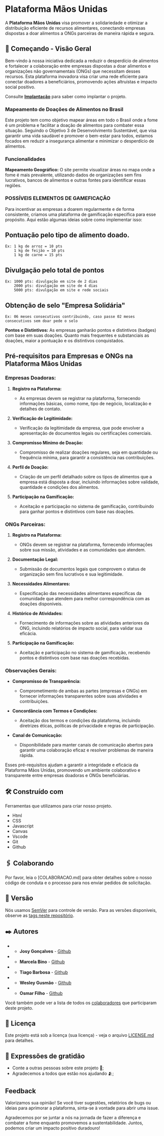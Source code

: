 # Plataforma Mãos Unidas

A **Plataforma Mãos Unidas** visa promover a solidariedade e otimizar a distribuição eficiente de recursos alimentares, conectando empresas dispostas a doar alimentos a ONGs parceiras de maneira rápida e segura.

## 🚀 Começando - Visão Geral

Bem-vindo à nossa iniciativa dedicada a reduzir o desperdício de alimentos e fortalecer a colaboração entre empresas dispostas a doar alimentos e organizações não governamentais (ONGs) que necessitam desses recursos. Esta plataforma inovadora visa criar uma rede eficiente para conectar doadores a beneficiários, promovendo ações altruístas e impacto social positivo.

Consulte **[Implantação](#-implanta%C3%A7%C3%A3o)** para saber como implantar o projeto.

### Mapeamento de Doações de Alimentos no Brasil

Este projeto tem como objetivo mapear áreas em todo o Brasil onde a fome é um problema e facilitar a doação de alimentos para combater essa situação. Seguindo o Objetivo 3 de Desenvolvimento Sustentável, que visa garantir uma vida saudável e promover o bem-estar para todos, estamos focados em reduzir a insegurança alimentar e minimizar o desperdício de alimentos.

### Funcionalidades

**Mapeamento Geográfico:** O site permite visualizar áreas no mapa onde a fome é mais prevalente, utilizando dados de organizações sem fins lucrativos, bancos de alimentos e outras fontes para identificar essas regiões.

### POSSÍVEIS ELEMENTOS DE GAMEFICAÇÃO

Para incentivar as empresas a doarem regularmente e de forma consistente, criamos uma plataforma de gamificação específica para esse propósito. Aqui estão algumas ideias sobre como implementar isso:

## Pontuação pelo tipo de alimento doado. 
    Ex: 1 kg de arroz = 10 pts
        1 kg de feijão = 10 pts
        1 kg de carne = 15 pts

## Divulgação pelo total de pontos
    Ex: 1000 pts: divulgação em site de 2 dias
        2000 pts: divulgação em site de 4 dias
        5000 pts: divulgação em site e rede sociais

## Obtenção de selo "Empresa Solidária"
    Ex: 06 meses consecutivos contribuindo, caso passe 02 meses consecutivos sem doar pede o selo 


**Pontos e Distintivos:** As empresas ganharão pontos e distintivos (badges) com base em suas doações. Quanto mais frequentes e substanciais as doações, maior a pontuação e os distintivos conquistados.

## Pré-requisitos para Empresas e ONGs na Plataforma Mãos Unidas

### Empresas Doadoras:

1. **Registro na Plataforma:**
   - As empresas devem se registrar na plataforma, fornecendo informações básicas, como nome, tipo de negócio, localização e detalhes de contato.

2. **Verificação de Legitimidade:**
   - Verificação da legitimidade da empresa, que pode envolver a apresentação de documentos legais ou certificações comerciais.

3. **Compromisso Mínimo de Doação:**
   - Compromisso de realizar doações regulares, seja em quantidade ou frequência mínima, para garantir a consistência nas contribuições.

4. **Perfil de Doação:**
   - Criação de um perfil detalhado sobre os tipos de alimentos que a empresa está disposta a doar, incluindo informações sobre validade, quantidade e condições dos alimentos.

5. **Participação na Gamificação:**
   - Aceitação e participação no sistema de gamificação, contribuindo para ganhar pontos e distintivos com base nas doações.

### ONGs Parceiras:

1. **Registro na Plataforma:**
   - ONGs devem se registrar na plataforma, fornecendo informações sobre sua missão, atividades e as comunidades que atendem.

2. **Documentação Legal:**
   - Submissão de documentos legais que comprovem o status de organização sem fins lucrativos e sua legitimidade.

3. **Necessidades Alimentares:**
   - Especificação das necessidades alimentares específicas da comunidade que atendem para melhor correspondência com as doações disponíveis.

4. **Histórico de Atividades:**
   - Fornecimento de informações sobre as atividades anteriores da ONG, incluindo relatórios de impacto social, para validar sua eficácia.

5. **Participação na Gamificação:**
   - Aceitação e participação no sistema de gamificação, recebendo pontos e distintivos com base nas doações recebidas.

### Observações Gerais:

- **Compromisso de Transparência:**
   - Comprometimento de ambas as partes (empresas e ONGs) em fornecer informações transparentes sobre suas atividades e contribuições.

- **Concordância com Termos e Condições:**
   - Aceitação dos termos e condições da plataforma, incluindo diretrizes éticas, políticas de privacidade e regras de participação.

- **Canal de Comunicação:**
   - Disponibilidade para manter canais de comunicação abertos para garantir uma colaboração eficaz e resolver problemas de maneira rápida.

Esses pré-requisitos ajudam a garantir a integridade e eficácia da Plataforma Mãos Unidas, promovendo um ambiente colaborativo e transparente entre empresas doadoras e ONGs beneficiárias.

## 🛠️ Construído com

Ferramentas que utilizamos para criar nosso projeto.

* Html 
* CSS
* Javascript
* Canvas
* Vscode
* Git
* Github

## 🖇️ Colaborando

Por favor, leia o [COLABORACAO.md] para obter detalhes sobre o nosso código de conduta e o processo para nos enviar pedidos de solicitação.

## 📌 Versão

Nós usamos [SemVer](http://semver.org/) para controle de versão. Para as versões disponíveis, observe as [tags neste repositório](https://github.com/suas/tags/do/projeto). 

## ✒️ Autores

* * **Josy Gonçalves** - [Github](https://github.com/JcG8Dev)
* * **Marcela Bino** - [Github](https://github.com/marcelabino)
* * **Tiago Barbosa** - [Github](https://github.com/TiagoBarbosa88)
* * **Wesley Gusmão** - [Github](https://github.com/wesley-gusmao)
* * **Osmar Filho** - [Github](https://github.com/OPSFilho)

Você também pode ver a lista de todos os [colaboradores](https://github.com/TiagoBarbosa88/Projeto-Maos_Unidas/settings/access) que participaram deste projeto.

## 📄 Licença

Este projeto está sob a licença (sua licença) - veja o arquivo [LICENSE.md](https://github.com/usuario/projeto/licenca) para detalhes.

## 🎁 Expressões de gratidão

* Conte a outras pessoas sobre este projeto 📢;
* Agradecemos a todos que estão nos ajudando 🫂;

## Feedback

Valorizamos sua opinião! Se você tiver sugestões, relatórios de bugs ou ideias para aprimorar a plataforma, sinta-se à vontade para abrir uma issue.

Agradecemos por se juntar a nós na jornada de fazer a diferença e combater a fome enquanto promovemos a sustentabilidade. Juntos, podemos criar um impacto positivo duradouro!

